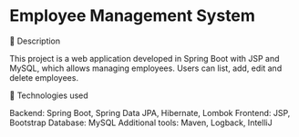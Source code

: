 # Employee Management System

📖 Description

This project is a web application developed in Spring Boot with JSP and MySQL,
which allows managing employees. Users can list, add, edit and delete employees.

🚀 Technologies used

Backend: Spring Boot, Spring Data JPA, Hibernate, Lombok
Frontend: JSP, Bootstrap
Database: MySQL
Additional tools: Maven, Logback, IntelliJ